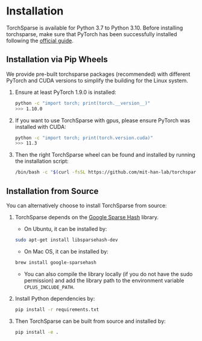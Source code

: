 # Installation

TorchSparse is available for Python 3.7 to Python 3.10. Before installing torchsparse, make sure that PyTorch has been successfully installed following the [official guide](https://pytorch.org/).

## Installation via Pip Wheels

We provide pre-built torchsparse packages (recommended) with different PyTorch and CUDA versions to simplify the building for the Linux system.

1. Ensure at least PyTorch 1.9.0 is installed:

   ```bash
   python -c "import torch; print(torch.__version__)"
   >>> 1.10.0
   ```

1. If you want to use TorchSparse with gpus, please ensure PyTorch was installed with CUDA:

   ```bash
   python -c "import torch; print(torch.version.cuda)"
   >>> 11.3
   ```

1. Then the right TorchSparse wheel can be found and installed by running the installation script:

   ```bash
   /bin/bash -c "$(curl -fsSL https://github.com/mit-han-lab/torchsparse/blob/master/install.sh)"
   ```

## Installation from Source

You can alternatively choose to install TorchSparse from source:

1. TorchSparse depends on the [Google Sparse Hash](https://github.com/sparsehash/sparsehash) library.

   - On Ubuntu, it can be installed by:

   ```bash
   sudo apt-get install libsparsehash-dev
   ```

   - On Mac OS, it can be installed by:

   ```bash
   brew install google-sparsehash
   ```

   - You can also compile the library locally (if you do not have the sudo permission) and add the library path to the environment variable `CPLUS_INCLUDE_PATH`.

1. Install Python dependencies by:

   ```bash
   pip install -r requirements.txt
   ```

1. Then TorchSparse can be built from source and installed by:

   ```bash
   pip install -e .
   ```
